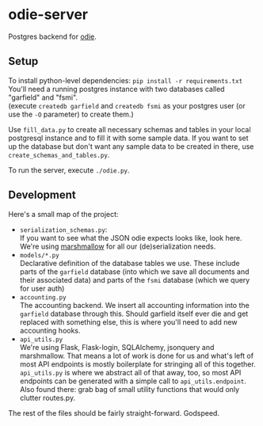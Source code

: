 # odie-server #

Postgres backend for [odie](https://github.com/fsmi/odie-client).

## Setup ##

To install python-level dependencies: `pip install -r requirements.txt`  
You'll need a running postgres instance with two databases called "garfield" and "fsmi".  
(execute `createdb garfield` and `createdb fsmi` as your postgres user (or use the `-O` parameter) to create them.)

Use `fill_data.py` to create all necessary schemas and tables in your local postgresql instance and to fill it with some sample data.
If you want to set up the database but don't want any sample data to be created in there, use `create_schemas_and_tables.py`.

To run the server, execute `./odie.py`.

## Development ##

Here's a small map of the project:
* `serialization_schemas.py`:  
  If you want to see what the JSON odie expects looks like, look here. We're using [marshmallow](marshmallow.readthedocs.org) for all our (de)serialization needs.
* `models/*.py`  
  Declarative definition of the database tables we use. These include parts of the `garfield` database (into which we save all documents and their associated data) and parts of the `fsmi` database (which we query for user auth)
* `accounting.py`  
  The accounting backend. We insert all accounting information into the `garfield` database through this. Should garfield itself ever die and get replaced with something else, this is where you'll need to add new accounting hooks.
* `api_utils.py`  
  We're using Flask, Flask-login, SQLAlchemy, jsonquery and marshmallow. That means a lot of work is done for us and what's left of most API endpoints is mostly boilerplate for stringing all of this together. `api_utils.py` is where we abstract all of that away, too, so most API endpoints can be generated with a simple call to `api_utils.endpoint`. Also found there: grab bag of small utility functions that would only clutter routes.py.

The rest of the files should be fairly straight-forward. Godspeed.
